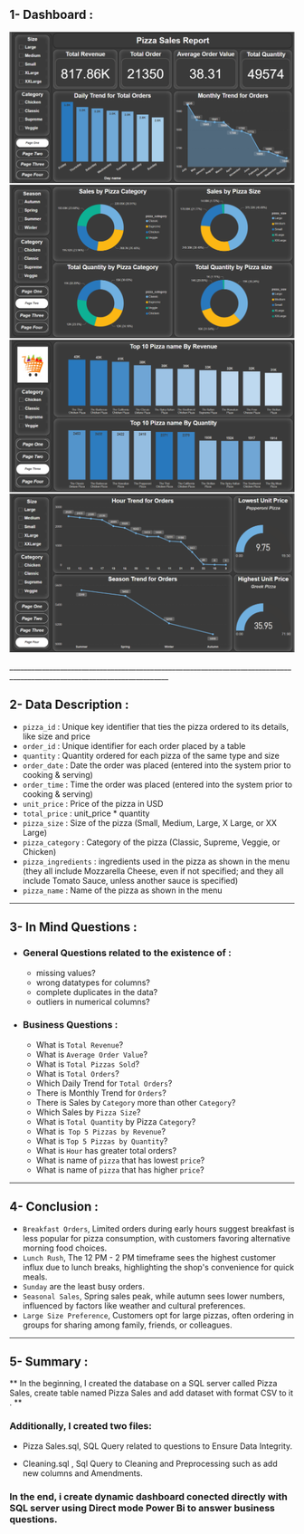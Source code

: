 ## 1- Dashboard :
</p>
  <p float="left">
  <img src='Dashboard\Screen one.png'/>
  <img src='Dashboard\Screen two.png'/>
  <img src='Dashboard\Screen three.png'/>
  <img src='Dashboard\Screen four.png'/>
</p>
__________________________________________________________________________________________________________________________

## 2- Data Description :
- `pizza_id` : Unique key identifier that ties the pizza ordered to its details, like size and price
- `order_id` : Unique identifier for each order placed by a table
- `quantity` : Quantity ordered for each pizza of the same type and size
- `order_date` : Date the order was placed (entered into the system prior to cooking & serving)
- `order_time` : Time the order was placed (entered into the system prior to cooking & serving)
- `unit_price` : Price of the pizza in USD
- `total_price` : unit_price * quantity
- `pizza_size` : Size of the pizza (Small, Medium, Large, X Large, or XX Large)
- `pizza_category` : Category of the pizza (Classic, Supreme, Veggie, or Chicken)
- `pizza_ingredients` : ingredients used in the pizza as shown in the menu (they all include Mozzarella Cheese, even if not specified; and they all include Tomato Sauce, unless another sauce is specified)
- `pizza_name` : Name of the pizza as shown in the menu

__________________________________________________________________________________________________________________________

## 3- In Mind Questions :
- ### General Questions related to the existence of :
  - missing values?
  - wrong datatypes for columns?
  - complete duplicates in the data?
  - outliers in numerical columns?
 
- ### Business Questions :
  - What is `Total Revenue`?
  - What is `Average Order Value`?
  - What is `Total Pizzas Sold`?
  - What is `Total Orders`?
  - Which Daily Trend for `Total Orders`?
  - There is Monthly Trend for `Orders`?
  - There is Sales by `Category` more than other `Category`?
  - Which Sales by `Pizza Size`?
  - What is `Total Quantity` by Pizza `Category`?
  - What is` Top 5 Pizzas by Revenue`?
  - What is `Top 5 Pizzas by Quantity`?
  - What is `Hour` has greater total orders?
  - What is name of `pizza` that has lowest `price`?
  - What is name of `pizza` that has higher `price`?
__________________________________________________________________________________________________________________________

## 4- Conclusion :
- `Breakfast Orders`, Limited orders during early hours suggest breakfast is less popular for pizza consumption, with customers favoring alternative morning food choices.
- `Lunch Rush`, The 12 PM - 2 PM timeframe sees the highest customer influx due to lunch breaks, highlighting the shop's convenience for quick meals.
- `Sunday` are the least busy orders.
- `Seasonal Sales`, Spring sales peak, while autumn sees lower numbers, influenced by factors like weather and cultural preferences.
- `Large Size Preference`, Customers opt for large pizzas, often ordering in groups for sharing among family, friends, or colleagues.
__________________________________________________________________________________________________________________________

## 5- Summary :
** In the beginning, I created the database on a SQL server called Pizza Sales, create table named Pizza Sales and add dataset with format CSV to it . **

### Additionally, I created two files:
  - Pizza Sales.sql, SQL Query  related to questions to Ensure Data Integrity.

  - Cleaning.sql , Sql Query to Cleaning and  Preprocessing such as add new columns and Amendments.

### In the end, i create dynamic dashboard conected directly with SQL server using Direct mode  Power Bi to answer business questions.
